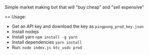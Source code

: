 Simple market making bot that will "buy cheap" and "sell expensive"

== Usage:
 * Get an API key and download the key as `pingpong_prod_key.json`
 * Install nodejs
 * Install yarn `npm install -g yarn`
 * Install dependencies `yarn install`
 * Run: `node index.js btc_usdc prod`